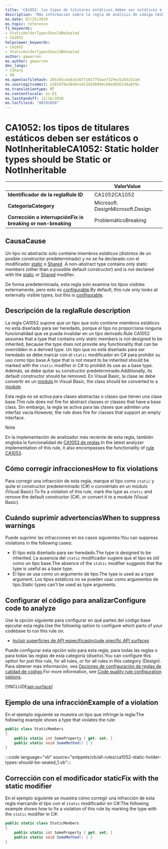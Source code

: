 ```yaml
---
title: 'CA1052: los tipos de titulares estáticos deben ser estáticos o NotInheritable (análisis de código)'
description: 'Más información sobre la regla de análisis de código CA1052: los tipos de titulares estáticos deben ser estáticos o NotInheritable'
ms.date: 07/25/2019
ms.topic: reference
f1_keywords:
- StaticHolderTypesShouldBeSealed
- CA1052
helpviewer_keywords:
- CA1052
- StaticHolderTypesShouldBeSealed
author: gewarren
ms.author: gewarren
dev_langs:
- CSharp
- VB
ms.openlocfilehash: 265345c4e61e16f71017754ae7329ecb2b5152a9
ms.sourcegitcommit: e301979e3049ce412d19b094c60ed95b316a8f8c
ms.translationtype: MT
ms.contentlocale: es-ES
ms.lasthandoff: 12/16/2020
ms.locfileid: "98191058"
---
```

# <a name="ca1052-static-holder-types-should-be-static-or-notinheritable"></a><span data-ttu-id="b474b-103">CA1052: los tipos de titulares estáticos deben ser estáticos o NotInheritable</span><span class="sxs-lookup"><span data-stu-id="b474b-103">CA1052: Static holder types should be Static or NotInheritable</span></span>

| | <span data-ttu-id="b474b-104">Valor</span><span class="sxs-lookup"><span data-stu-id="b474b-104">Value</span></span> |
|-|-|
| <span data-ttu-id="b474b-105">**Identificador de la regla**</span><span class="sxs-lookup"><span data-stu-id="b474b-105">**Rule ID**</span></span> |<span data-ttu-id="b474b-106">CA1052</span><span class="sxs-lookup"><span data-stu-id="b474b-106">CA1052</span></span>|
| <span data-ttu-id="b474b-107">**Categoría**</span><span class="sxs-lookup"><span data-stu-id="b474b-107">**Category**</span></span> |<span data-ttu-id="b474b-108">Microsoft. Design</span><span class="sxs-lookup"><span data-stu-id="b474b-108">Microsoft.Design</span></span>|
| <span data-ttu-id="b474b-109">**Corrección o interrupción**</span><span class="sxs-lookup"><span data-stu-id="b474b-109">**Fix is breaking or non-breaking**</span></span> |<span data-ttu-id="b474b-110">Problemático</span><span class="sxs-lookup"><span data-stu-id="b474b-110">Breaking</span></span>|

## <a name="cause"></a><span data-ttu-id="b474b-111">Causa</span><span class="sxs-lookup"><span data-stu-id="b474b-111">Cause</span></span>

<span data-ttu-id="b474b-112">Un tipo no abstracto solo contiene miembros estáticos (distintos de un posible constructor predeterminado) y no se ha declarado con el modificador [static](../../../csharp/language-reference/keywords/static.md) o [Shared](../../../visual-basic/language-reference/modifiers/shared.md) .</span><span class="sxs-lookup"><span data-stu-id="b474b-112">A non-abstract type contains only static members (other than a possible default constructor) and is not declared with the [static](../../../csharp/language-reference/keywords/static.md) or [Shared](../../../visual-basic/language-reference/modifiers/shared.md) modifier.</span></span>

<span data-ttu-id="b474b-113">De forma predeterminada, esta regla solo examina los tipos visibles externamente, pero esto es [configurable](#configure-code-to-analyze).</span><span class="sxs-lookup"><span data-stu-id="b474b-113">By default, this rule only looks at externally visible types, but this is [configurable](#configure-code-to-analyze).</span></span>

## <a name="rule-description"></a><span data-ttu-id="b474b-114">Descripción de la regla</span><span class="sxs-lookup"><span data-stu-id="b474b-114">Rule description</span></span>

<span data-ttu-id="b474b-115">La regla CA1052 supone que un tipo que solo contiene miembros estáticos no está diseñado para ser heredado, porque el tipo no proporciona ninguna funcionalidad que se pueda invalidar en un tipo derivado.</span><span class="sxs-lookup"><span data-stu-id="b474b-115">Rule CA1052 assumes that a type that contains only static members is not designed to be inherited, because the type does not provide any functionality that can be overridden in a derived type.</span></span> <span data-ttu-id="b474b-116">Un tipo que no está diseñado para ser heredado se debe marcar con el `static` modificador en C# para prohibir su uso como tipo base.</span><span class="sxs-lookup"><span data-stu-id="b474b-116">A type that is not meant to be inherited should be marked with the `static` modifier in C# to prohibit its use as a base type.</span></span> <span data-ttu-id="b474b-117">Además, se debe quitar su constructor predeterminado.</span><span class="sxs-lookup"><span data-stu-id="b474b-117">Additionally, its default constructor should be removed.</span></span> <span data-ttu-id="b474b-118">En Visual Basic, la clase se debe convertir en un [módulo](../../../visual-basic/language-reference/statements/module-statement.md).</span><span class="sxs-lookup"><span data-stu-id="b474b-118">In Visual Basic, the class should be converted to a [module](../../../visual-basic/language-reference/statements/module-statement.md).</span></span>

<span data-ttu-id="b474b-119">Esta regla no se activa para clases abstractas o clases que tienen una clase base.</span><span class="sxs-lookup"><span data-stu-id="b474b-119">This rule does not fire for abstract classes or classes that have a base class.</span></span> <span data-ttu-id="b474b-120">Sin embargo, la regla se activa para las clases que admiten una interfaz vacía.</span><span class="sxs-lookup"><span data-stu-id="b474b-120">However, the rule does fire for classes that support an empty interface.</span></span>

> [!NOTE]
> <span data-ttu-id="b474b-121">En la implementación de analizador más reciente de esta regla, también engloba la funcionalidad de [CA1053 de reglas](ca1053.md).</span><span class="sxs-lookup"><span data-stu-id="b474b-121">In the latest analyzer implementation of this rule, it also encompasses the functionality of [rule CA1053](ca1053.md).</span></span>

## <a name="how-to-fix-violations"></a><span data-ttu-id="b474b-122">Cómo corregir infracciones</span><span class="sxs-lookup"><span data-stu-id="b474b-122">How to fix violations</span></span>

<span data-ttu-id="b474b-123">Para corregir una infracción de esta regla, marque el tipo como `static` y quite el constructor predeterminado (C#) o conviértalo en un módulo (Visual Basic).</span><span class="sxs-lookup"><span data-stu-id="b474b-123">To fix a violation of this rule, mark the type as `static` and remove the default constructor (C#), or convert it to a module (Visual Basic).</span></span>

## <a name="when-to-suppress-warnings"></a><span data-ttu-id="b474b-124">Cuándo suprimir advertencias</span><span class="sxs-lookup"><span data-stu-id="b474b-124">When to suppress warnings</span></span>

<span data-ttu-id="b474b-125">Puede suprimir las infracciones en los casos siguientes:</span><span class="sxs-lookup"><span data-stu-id="b474b-125">You can suppress violations in the following cases:</span></span>

- <span data-ttu-id="b474b-126">El tipo está diseñado para ser heredado.</span><span class="sxs-lookup"><span data-stu-id="b474b-126">The type is designed to be inherited.</span></span> <span data-ttu-id="b474b-127">La ausencia del `static` modificador sugiere que el tipo es útil como un tipo base.</span><span class="sxs-lookup"><span data-stu-id="b474b-127">The absence of the `static` modifier suggests that the type is useful as a base type.</span></span>
- <span data-ttu-id="b474b-128">El tipo se usa como un argumento de tipo.</span><span class="sxs-lookup"><span data-stu-id="b474b-128">The type is used as a type argument.</span></span> <span data-ttu-id="b474b-129">Los tipos estáticos no se pueden usar como argumentos de tipo.</span><span class="sxs-lookup"><span data-stu-id="b474b-129">Static types can't be used as type arguments.</span></span>

## <a name="configure-code-to-analyze"></a><span data-ttu-id="b474b-130">Configurar el código para analizar</span><span class="sxs-lookup"><span data-stu-id="b474b-130">Configure code to analyze</span></span>

<span data-ttu-id="b474b-131">Use la opción siguiente para configurar en qué partes del código base ejecutar esta regla.</span><span class="sxs-lookup"><span data-stu-id="b474b-131">Use the following option to configure which parts of your codebase to run this rule on.</span></span>

- [<span data-ttu-id="b474b-132">Incluir superficies de API específicas</span><span class="sxs-lookup"><span data-stu-id="b474b-132">Include specific API surfaces</span></span>](#include-specific-api-surfaces)

<span data-ttu-id="b474b-133">Puede configurar esta opción solo para esta regla, para todas las reglas o para todas las reglas de esta categoría (diseño).</span><span class="sxs-lookup"><span data-stu-id="b474b-133">You can configure this option for just this rule, for all rules, or for all rules in this category (Design).</span></span> <span data-ttu-id="b474b-134">Para obtener más información, vea [Opciones de configuración de reglas de calidad de código](../code-quality-rule-options.md).</span><span class="sxs-lookup"><span data-stu-id="b474b-134">For more information, see [Code quality rule configuration options](../code-quality-rule-options.md).</span></span>

[!INCLUDE[api-surface](~/includes/code-analysis/api-surface.md)]

## <a name="example-of-a-violation"></a><span data-ttu-id="b474b-135">Ejemplo de una infracción</span><span class="sxs-lookup"><span data-stu-id="b474b-135">Example of a violation</span></span>

<span data-ttu-id="b474b-136">En el ejemplo siguiente se muestra un tipo que infringe la regla:</span><span class="sxs-lookup"><span data-stu-id="b474b-136">The following example shows a type that violates the rule:</span></span>

```csharp
public class StaticMembers
{
    public static int SomeProperty { get; set; }
    public static void SomeMethod() { }
}
```

:::code language="vb" source="snippets/vb/all-rules/ca1052-static-holder-types-should-be-sealed_1.vb":::

## <a name="fix-with-the-static-modifier"></a><span data-ttu-id="b474b-137">Corrección con el modificador static</span><span class="sxs-lookup"><span data-stu-id="b474b-137">Fix with the static modifier</span></span>

<span data-ttu-id="b474b-138">En el ejemplo siguiente se muestra cómo corregir una infracción de esta regla marcando el tipo con el `static` modificador en C#:</span><span class="sxs-lookup"><span data-stu-id="b474b-138">The following example shows how to fix a violation of this rule by marking the type with the `static` modifier in C#:</span></span>

```csharp
public static class StaticMembers
{
    public static int SomeProperty { get; set; }
    public static void SomeMethod() { }
}
```
